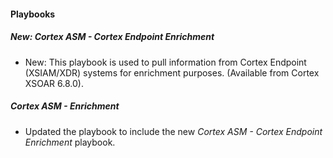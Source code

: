 
#### Playbooks

##### New: Cortex ASM - Cortex Endpoint Enrichment

- New: This playbook is used to pull information from Cortex Endpoint (XSIAM/XDR) systems for enrichment purposes. (Available from Cortex XSOAR 6.8.0).

##### Cortex ASM - Enrichment

- Updated the playbook to include the new *Cortex ASM - Cortex Endpoint Enrichment* playbook.
